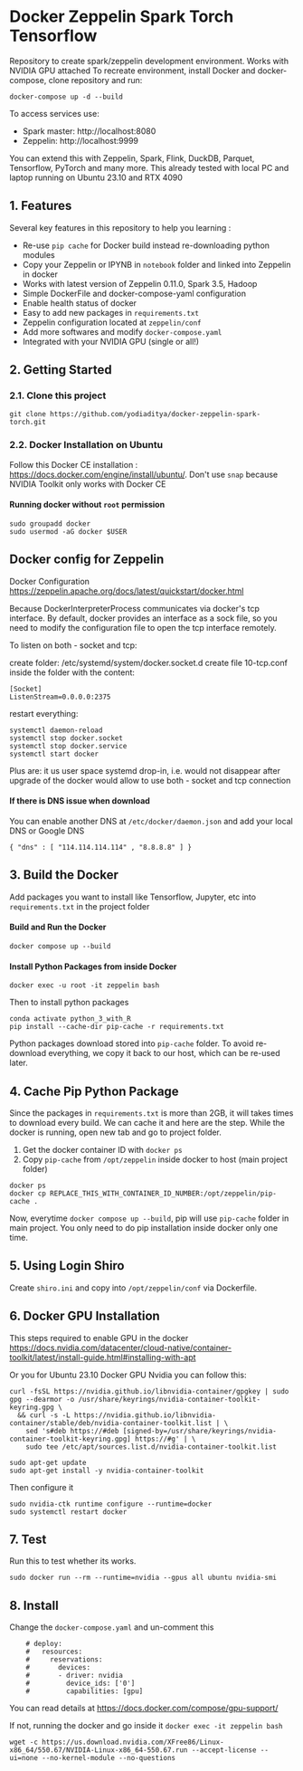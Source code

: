 # Docker Zeppelin Spark Torch Tensorflow 
Repository to create spark/zeppelin development environment. Works with NVIDIA GPU attached
To recreate environment, install Docker and docker-compose, clone repository and run:
```
docker-compose up -d --build
```

To access services use:
- Spark master: http://localhost:8080
- Zeppelin: http://localhost:9999

You can extend this with Zeppelin, Spark, Flink, DuckDB, Parquet, Tensorflow, PyTorch and many more.
This already tested with local PC and laptop running on Ubuntu 23.10 and RTX 4090

## 1. Features 

Several key features in this repository to help you learning :

- Re-use `pip cache` for Docker build instead re-downloading python modules
- Copy your Zeppelin or IPYNB in `notebook` folder and linked into Zeppelin in docker
- Works with latest version of Zeppelin 0.11.0, Spark 3.5, Hadoop
- Simple DockerFile and docker-compose-yaml configuration 
- Enable health status of docker 
- Easy to add new packages in `requirements.txt`
- Zeppelin configuration located at `zeppelin/conf` 
- Add more softwares and modify `docker-compose.yaml`
- Integrated with your NVIDIA GPU (single or all!)

## 2. Getting Started

### 2.1. Clone this project

`git clone https://github.com/yodiaditya/docker-zeppelin-spark-torch.git`

### 2.2. Docker Installation on Ubuntu

Follow this Docker CE installation : <https://docs.docker.com/engine/install/ubuntu/>. 
Don't use `snap` because NVIDIA Toolkit only works with Docker CE

#### Running docker without `root` permission

```
sudo groupadd docker
sudo usermod -aG docker $USER
```

## Docker config for Zeppelin

Docker Configuration <https://zeppelin.apache.org/docs/latest/quickstart/docker.html>

Because DockerInterpreterProcess communicates via docker's tcp interface.
By default, docker provides an interface as a sock file, so you need to modify the configuration file to open the tcp interface remotely.

To listen on both - socket and tcp:

create folder: /etc/systemd/system/docker.socket.d
create file 10-tcp.conf inside the folder with the content:

```
[Socket]
ListenStream=0.0.0.0:2375
```

restart everything:

```
systemctl daemon-reload
systemctl stop docker.socket
systemctl stop docker.service
systemctl start docker
```

Plus are: it us user space systemd drop-in, i.e. would not disappear after upgrade of the docker
would allow to use both - socket and tcp connection

#### If there is DNS issue when download 
You can enable another DNS at `/etc/docker/daemon.json` and add your local DNS or Google DNS

```
{ "dns" : [ "114.114.114.114" , "8.8.8.8" ] } 
```

## 3. Build the Docker

Add packages you want to install like Tensorflow, Jupyter, etc into `requirements.txt` in the project folder 

#### Build and Run the Docker

```
docker compose up --build
```

#### Install Python Packages from inside Docker 

```
docker exec -u root -it zeppelin bash
```

Then to install python packages

```
conda activate python_3_with_R
pip install --cache-dir pip-cache -r requirements.txt
```

Python packages download stored into `pip-cache` folder. 
To avoid re-download everything, we copy it back to our host, which can be re-used later.

## 4. Cache Pip Python Package  

Since the packages in `requirements.txt` is more than 2GB, it will takes times to download every build. We can cache it and here are the step. While the docker is running, open new tab and go to project folder. 

1. Get the docker container ID with `docker ps`
2. Copy `pip-cache` from `/opt/zeppelin` inside docker to host (main project folder) 

```
docker ps 
docker cp REPLACE_THIS_WITH_CONTAINER_ID_NUMBER:/opt/zeppelin/pip-cache .
```

Now, everytime `docker compose up --build`, pip will use `pip-cache` folder in main project.
You only need to do pip installation inside docker only one time. 

## 5. Using Login Shiro
Create `shiro.ini` and copy into `/opt/zeppelin/conf` via Dockerfile.

## 6. Docker GPU Installation 
This steps required to enable GPU in the docker
<https://docs.nvidia.com/datacenter/cloud-native/container-toolkit/latest/install-guide.html#installing-with-apt>

Or you for Ubuntu 23.10 Docker GPU Nvidia you can follow this: 

```
curl -fsSL https://nvidia.github.io/libnvidia-container/gpgkey | sudo gpg --dearmor -o /usr/share/keyrings/nvidia-container-toolkit-keyring.gpg \
  && curl -s -L https://nvidia.github.io/libnvidia-container/stable/deb/nvidia-container-toolkit.list | \
    sed 's#deb https://#deb [signed-by=/usr/share/keyrings/nvidia-container-toolkit-keyring.gpg] https://#g' | \
    sudo tee /etc/apt/sources.list.d/nvidia-container-toolkit.list

sudo apt-get update
sudo apt-get install -y nvidia-container-toolkit
```

Then configure it

```
sudo nvidia-ctk runtime configure --runtime=docker
sudo systemctl restart docker
```

## 7. Test 

Run this to test whether its works. 

```
sudo docker run --rm --runtime=nvidia --gpus all ubuntu nvidia-smi
```

## 8. Install
Change the `docker-compose.yaml` and un-comment this

```
    # deploy:
    #   resources:
    #     reservations:
    #       devices:
    #       - driver: nvidia
    #         device_ids: ['0']
    #         capabilities: [gpu]
```

You can read details at <https://docs.docker.com/compose/gpu-support/>


If not, running the docker and go inside it `docker exec -it zeppelin bash`

```
wget -c https://us.download.nvidia.com/XFree86/Linux-x86_64/550.67/NVIDIA-Linux-x86_64-550.67.run --accept-license --ui=none --no-kernel-module --no-questions 
```
